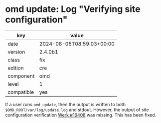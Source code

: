 [//]: # (werk v2)
# omd update: Log "Verifying site configuration"

key        | value
---------- | ---
date       | 2024-08-05T08:59:03+00:00
version    | 2.4.0b1
class      | fix
edition    | cre
component  | omd
level      | 1
compatible | yes

If a user runs `omd update`, then the output is written to both `$OMD_ROOT/var/log/update.log` and
stdout. However, the output of site configuration verification
<a href="https://checkmk.com/werk/16408"> Werk #16408</a> was missing. This has been fixed.
